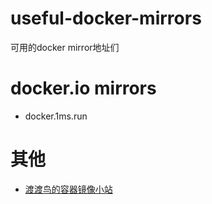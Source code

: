 # useful-docker-mirrors
可用的docker mirror地址们

# docker.io mirrors
- docker.1ms.run

# 其他
- [渡渡鸟的容器镜像小站](https://docker.aityp.com/)
